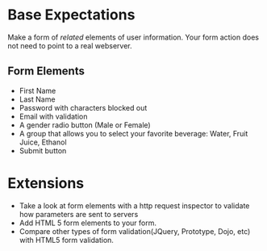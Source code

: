 # Base Expectations 

Make a form of *related* elements of user information. Your form action does
not need to point to a real webserver. 

## Form Elements
* First Name
* Last Name
* Password with characters blocked out
* Email with validation
* A gender radio button (Male or Female)
* A group that allows you to select your favorite beverage: Water, Fruit Juice, Ethanol
* Submit button


# Extensions
* Take a look at form elements with a http request inspector to validate how
  parameters are sent to servers
* Add HTML 5 form elements to your form.
* Compare other types of form validation(JQuery, Prototype, Dojo, etc) with HTML5
  form validation.

